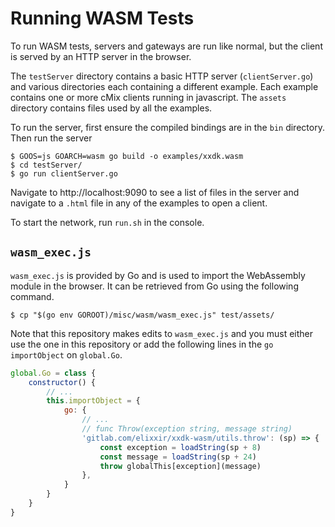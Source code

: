 # Running WASM Tests

To run WASM tests, servers and gateways are run like normal, but the client is
served by an HTTP server in the browser.

The `testServer` directory contains a basic HTTP server (`clientServer.go`) and
various directories each containing a different example. Each example contains
one or more cMix clients running in javascript. The `assets` directory contains
files used by all the examples.

To run the server, first ensure the compiled bindings are in the `bin`
directory. Then run the server

```shell
$ GOOS=js GOARCH=wasm go build -o examples/xxdk.wasm
$ cd testServer/
$ go run clientServer.go
```

Navigate to http://localhost:9090 to see a list of files in the server and
navigate to a `.html` file in any of the examples to open a client.

To start the network, run `run.sh` in the console.


## `wasm_exec.js`

`wasm_exec.js` is provided by Go and is used to import the WebAssembly module in
the browser. It can be retrieved from Go using the following command.

```shell
$ cp "$(go env GOROOT)/misc/wasm/wasm_exec.js" test/assets/
```

Note that this repository makes edits to `wasm_exec.js` and you must either use
the one in this repository or add the following lines in the `go` `importObject`
on `global.Go`.

```javascript
global.Go = class {
    constructor() {
        // ...
        this.importObject = {
            go: {
                // ...
                // func Throw(exception string, message string)
                'gitlab.com/elixxir/xxdk-wasm/utils.throw': (sp) => {
                    const exception = loadString(sp + 8)
                    const message = loadString(sp + 24)
                    throw globalThis[exception](message)
                },
            }
        }
    }
}
```
